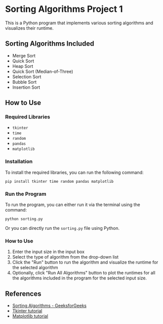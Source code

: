 # Sorting Algorithms Project 1

This is a Python program that implements various sorting algorithms and visualizes their runtime.

## Sorting Algorithms Included

- Merge Sort
- Quick Sort
- Heap Sort
- Quick Sort (Median-of-Three)
- Selection Sort
- Bubble Sort
- Insertion Sort

## How to Use

### Required Libraries

- `tkinter`
- `time`
- `random`
- `pandas`
- `matplotlib`

### Installation

To install the required libraries, you can run the following command:

```
pip install tkinter time random pandas matplotlib
```

### Run the Program

To run the program, you can either run it via the terminal using the command:

```
python sorting.py
```

Or you can directly run the `sorting.py` file using Python.

### How to Use

1. Enter the input size in the input box
2. Select the type of algorithm from the drop-down list
3. Click the "Run" button to run the algorithm and visualize the runtime for the selected algorithm
4. Optionally, click "Run All Algorithms" button to plot the runtimes for all the algorithms included in the program for the selected input size.

## References

- [Sorting Algorithms - GeeksforGeeks](https://www.geeksforgeeks.org/sorting-algorithms/)
- [Tkinter tutorial](https://www.tutorialspoint.com/python/python_gui_programming.htm)
- [Matplotlib tutorial](https://matplotlib.org/stable/tutorials/index.html)
